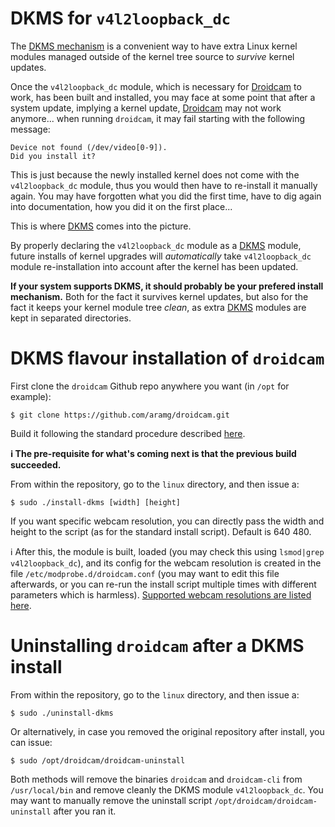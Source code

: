 DKMS for `v4l2loopback_dc`
=========================

The [DKMS mechanism][DKMS] is a convenient way to have extra Linux kernel modules managed outside of the kernel tree source to _survive_ kernel updates.

Once the `v4l2loopback_dc` module, which is necessary for [Droidcam] to work, has been built and installed, you may face at some point that after a system update, implying a kernel update, [Droidcam] may not work anymore... when running `droidcam`, it may fail starting with the following message:

```
Device not found (/dev/video[0-9]).
Did you install it?
```

This is just because the newly installed kernel does not come with the `v4l2loopback_dc` module, thus you would then have to re-install it manually again. You may have forgotten what you did the first time, have to dig again into documentation, how you did it on the first place...

This is where [DKMS] comes into the picture.

By properly declaring the `v4l2loopback_dc` module as a [DKMS] module, future installs of kernel upgrades will _automatically_ take `v4l2loopback_dc` module re-installation into account after the kernel has been updated.

**If your system supports DKMS, it should probably be your prefered install mechanism.** Both for the fact it survives kernel updates, but also for the fact it keeps your kernel module tree _clean_, as extra [DKMS] modules are kept in separated directories.

# DKMS flavour installation of `droidcam`

First clone the `droidcam` Github repo anywhere you want (in `/opt` for example):

    $ git clone https://github.com/aramg/droidcam.git

Build it following the standard procedure described [here][droidcam build procedure].

**:information_source: The pre-requisite for what's coming next is that the previous build succeeded.**


From within the repository, go to the `linux` directory, and then issue a:

    $ sudo ./install-dkms [width] [height]

If you want specific webcam resolution, you can directly pass the width and height to the script (as for the standard install script). Default is 640 480.

:information_source: After this, the module is built, loaded (you may check this using `lsmod|grep v4l2loopback_dc`), and its config for the webcam resolution is created in the file `/etc/modprobe.d/droidcam.conf` (you may want to edit this file afterwards, or you can re-run the install script multiple times with different parameters which is harmless). [Supported webcam resolutions are listed here][webcam resolutions].


# Uninstalling `droidcam` after a DKMS install


From within the repository, go to the `linux` directory, and then issue a:

    $ sudo ./uninstall-dkms

Or alternatively, in case you removed the original repository after install, you can issue:

    $ sudo /opt/droidcam/droidcam-uninstall

Both methods will remove the binaries `droidcam` and `droidcam-cli` from `/usr/local/bin` and remove cleanly the DKMS module `v4l2loopback_dc`. You may want to manually remove the uninstall script `/opt/droidcam/droidcam-uninstall` after you ran it.



[DKMS]: https://github.com/dell/dkms "DKMS source code page on Github"
[Droidcam]: https://github.com/aramg/droidcam "Droid source code page on Github"
[droidcam build procedure]: https://github.com/aramg/droidcam/tree/master/linux "droidcam build procedure"
[webcam resolutions]: http://www.dev47apps.com/droidcam/linuxx/ "Supported webcams resolutions"
